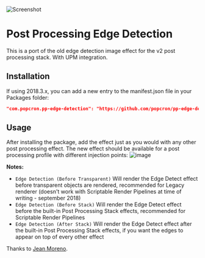 ![Screenshot](https://cdn.discordapp.com/attachments/377316629220032523/553986090357358592/unknown.png)
# Post Processing Edge Detection
This is a port of the old edge detection image effect for the v2 post processing stack. With UPM integration.

## Installation
If using 2018.3.x, you can add a new entry to the manifest.json file in your Packages folder:
```json
"com.popcron.pp-edge-detection": "https://github.com/popcron/pp-edge-detection.git"
```

## Usage

After installing the package, add the effect just as you would with any other post processing effect. 
The new effect should be available for a post processing profile with different injection points:
![image](https://cdn.discordapp.com/attachments/452940237363216415/553991192841551892/unknown.png)

**Notes:**
- `Edge Detection (Before Transparent)`
Will render the Edge Detect effect before transparent objects are rendered, recommended for Legacy renderer (doesn't work with Scriptable Render Pipelines at time of writing - september 2018)
- `Edge Detection (Before Stack)`
Will render the Edge Detect effect before the built-in Post Processing Stack effects, recommended for Scriptable Render Pipelines
- `Edge Detection (After Stack)`
Will render the Edge Detect effect after the built-in Post Processing Stack effects, if you want the edges to appear on top of every other effect

Thanks to [Jean Moreno](https://github.com/jean-moreno).

